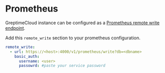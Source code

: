 # Prometheus

GreptimeCloud instance can be configured as a [Prometheus remote write
endpoint](https://prometheus.io/docs/prometheus/latest/configuration/configuration/#remote_write).

Add this `remote_write` section to your prometheus configuration.

```yaml
remote_write:
  - url: https://<host>:4000/v1/prometheus/write?db=<dbname>
    basic_auth:
      username: <user>
      passowrd: #paste your service password
```
